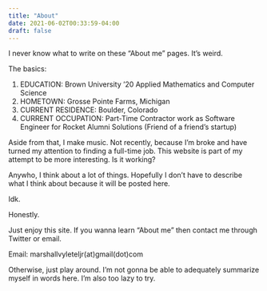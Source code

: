 ```yaml
---
title: "About"
date: 2021-06-02T00:33:59-04:00
draft: false
---
```


I never know what to write on these “About me” pages. It’s weird.

The basics:
1. EDUCATION: Brown University ’20 Applied Mathematics and Computer Science
2. HOMETOWN: Grosse Pointe Farms, Michigan
3. CURRENT RESIDENCE: Boulder, Colorado
4. CURRENT OCCUPATION: Part-Time Contractor work as Software Engineer for Rocket Alumni Solutions (Friend of a friend’s startup)

Aside from that, I make music. Not recently, because I’m broke and have turned my attention to finding a full-time job. This website is part of my attempt to be more interesting. Is it working?

Anywho, I think about a lot of things. Hopefully I don’t have to describe what I think about because it will be posted here.

Idk.

Honestly.

Just enjoy this site. If you wanna learn “About me” then contact me through Twitter or email.

Email: marshallvyleteljr(at)gmail(dot)com

Otherwise, just play around. I’m not gonna be able to adequately summarize myself in words here. I’m also too lazy to try.
